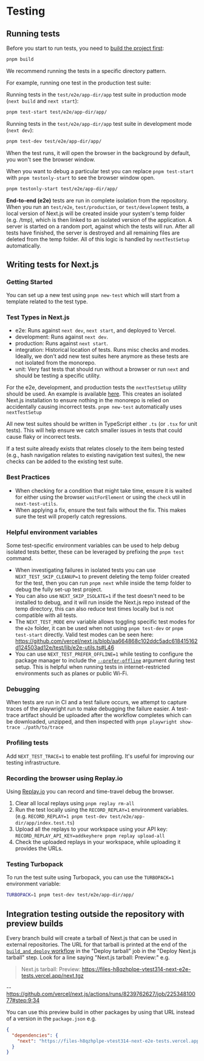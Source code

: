 # Testing

## Running tests

Before you start to run tests, you need to [build the project first](./building.md):

```bash
pnpm build
```

We recommend running the tests in a specific directory pattern.

For example, running one test in the production test suite:

Running tests in the `test/e2e/app-dir/app` test suite in production mode (`next build` and `next start`):

```sh
pnpm test-start test/e2e/app-dir/app/
```

Running tests in the `test/e2e/app-dir/app` test suite in development mode (`next dev`):

```sh
pnpm test-dev test/e2e/app-dir/app/
```

When the test runs, it will open the browser in the background by default, you won't see the browser window.

When you want to debug a particular test you can replace
`pnpm test-start` with `pnpm testonly-start` to see the browser window open.

```sh
pnpm testonly-start test/e2e/app-dir/app/
```

**End-to-end (e2e)** tests are run in complete isolation from the repository.
When you run an `test/e2e`, `test/production`, or `test/development` tests,
a local version of Next.js will be created inside your system's temp folder (e.g. /tmp),
which is then linked to an isolated version of the application.
A server is started on a random port, against which the tests will run.
After all tests have finished, the server is destroyed and all remaining files are deleted from the temp folder.
All of this logic is handled by `nextTestSetup` automatically.

## Writing tests for Next.js

### Getting Started

You can set up a new test using `pnpm new-test` which will start from a template related to the test type.

### Test Types in Next.js

- e2e: Runs against `next dev`, `next start`, and deployed to Vercel.
- development: Runs against `next dev`.
- production: Runs against `next start`.
- integration: Historical location of tests.
  Runs misc checks and modes.
  Ideally, we don't add new test suites here anymore as these tests are not isolated from the monorepo.
- unit: Very fast tests that should run without a browser or run `next` and should be testing a specific utility.

For the e2e, development, and production tests the `nextTestSetup` utility should be used.
An example is available [here](../../test/e2e/example.txt).
This creates an isolated Next.js installation
to ensure nothing in the monorepo is relied on accidentally causing incorrect tests.
`pnpm new-test` automatically uses `nextTestSetup`

All new test suites should be written in TypeScript either `.ts` (or `.tsx` for unit tests).
This will help ensure we catch smaller issues in tests that could cause flaky or incorrect tests.

If a test suite already exists that relates closely to the item being tested
(e.g., hash navigation relates to existing navigation test suites),
the new checks can be added to the existing test suite.

### Best Practices

- When checking for a condition that might take time,
  ensure it is waited for either using the browser `waitForElement` or using the `check` util in `next-test-utils`.
- When applying a fix, ensure the test fails without the fix.
  This makes sure the test will properly catch regressions.

### Helpful environment variables

Some test-specific environment variables can be used to help debug isolated tests better,
these can be leveraged by prefixing the `pnpm test` command.

- When investigating failures in isolated tests you can use
  `NEXT_TEST_SKIP_CLEANUP=1` to prevent deleting the temp folder created for the test,
  then you can run `pnpm next` while inside the temp folder to debug the fully set-up test project.
- You can also use `NEXT_SKIP_ISOLATE=1` if the test doesn't need to be installed to debug,
  and it will run inside the Next.js repo instead of the temp directory,
  this can also reduce test times locally but is not compatible with all tests.
- The `NEXT_TEST_MODE` env variable allows toggling specific test modes for the `e2e` folder,
  it can be used when not using `pnpm test-dev` or `pnpm test-start` directly.
  Valid test modes can be seen here:
  https://github.com/vercel/next.js/blob/aa664868c102ddc5adc618415162d124503ad12e/test/lib/e2e-utils.ts#L46
- You can use `NEXT_TEST_PREFER_OFFLINE=1` while testing to configure the package manager to include the
  [`--prefer-offline`](https://pnpm.io/cli/install#--prefer-offline) argument during test setup.
  This is helpful when running tests in internet-restricted environments such as planes or public Wi-Fi.

### Debugging

When tests are run in CI and a test failure occurs,
we attempt to capture traces of the playwright run to make debugging the failure easier.
A test-trace artifact should be uploaded after the workflow completes which can be downloaded, unzipped,
and then inspected with `pnpm playwright show-trace ./path/to/trace`

### Profiling tests

Add `NEXT_TEST_TRACE=1` to enable test profiling. It's useful for improving our testing infrastructure.

### Recording the browser using Replay.io

Using [Replay.io](https://www.replay.io/) you can record and time-travel debug the browser.

1. Clear all local replays using `pnpm replay rm-all`
2. Run the test locally using the `RECORD_REPLAY=1` environment variables.
   (e.g. `RECORD_REPLAY=1 pnpm test-dev test/e2e/app-dir/app/index.test.ts`)
3. Upload all the replays to your workspace using your API key:
   `RECORD_REPLAY_API_KEY=addkeyhere pnpm replay upload-all`
4. Check the uploaded replays in your workspace, while uploading it provides the URLs.

### Testing Turbopack

To run the test suite using Turbopack, you can use the `TURBOPACK=1` environment variable:

```sh
TURBOPACK=1 pnpm test-dev test/e2e/app-dir/app/
```

## Integration testing outside the repository with preview builds

Every branch build will create a tarball of Next.js that can be used in external repositories.
The URL for that tarball is printed at the end of the [`build_and_deploy` workflow](https://github.com/vercel/next.js/actions/workflows/build_and_deploy.yml) in the "Deploy tarball" job in the "Deploy Next.js tarball" step.
Look for a line saying "Next.js tarball: Preview:" e.g.

> Next.js tarball: Preview: https://files-h8qzhplpe-vtest314-next-e2e-tests.vercel.app/next.tgz

-- https://github.com/vercel/next.js/actions/runs/8239762627/job/22534810077#step:9:34

You can use this preview build in other packages by using that URL instead of a version in the `package.json` e.g.

```json
{
  "dependencies": {
    "next": "https://files-h8qzhplpe-vtest314-next-e2e-tests.vercel.app/next.tgz"
  }
}
```
